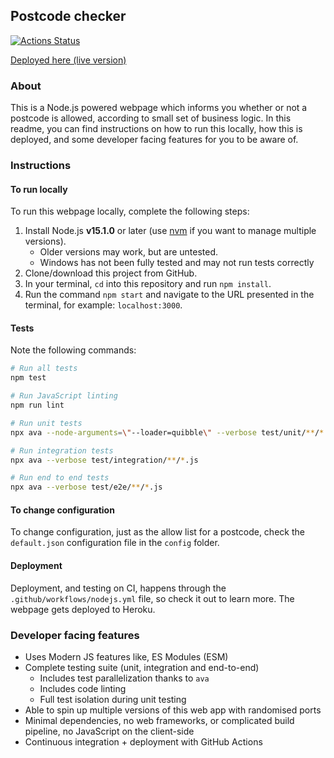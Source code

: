## Postcode checker

[![Actions Status](https://github.com/umaar/postcode-checker/workflows/Node%20CI/badge.svg)](https://github.com/umaar/postcode-checker/actions)

[Deployed here (live version)](https://blooming-depths-74637.herokuapp.com/)

### About

This is a Node.js powered webpage which informs you whether or not a postcode is allowed, according to small set of business logic. In this readme, you can find instructions on how to run this locally, how this is deployed, and some developer facing features for you to be aware of.

### Instructions

#### To run locally

To run this webpage locally, complete the following steps:

1. Install Node.js __v15.1.0__ or later (use [nvm](https://github.com/nvm-sh/nvm) if you want to manage multiple versions).
	+ Older versions may work, but are untested.
	+ Windows has not been fully tested and may not run tests correctly
2. Clone/download this project from GitHub.
3. In your terminal, `cd` into this repository and run `npm install`.
4. Run the command `npm start` and navigate to the URL presented in the terminal, for example: `localhost:3000`.

#### Tests

Note the following commands:

```sh
# Run all tests
npm test

# Run JavaScript linting
npm run lint

# Run unit tests
npx ava --node-arguments=\"--loader=quibble\" --verbose test/unit/**/*.js

# Run integration tests
npx ava --verbose test/integration/**/*.js

# Run end to end tests
npx ava --verbose test/e2e/**/*.js
``` 

#### To change configuration

To change configuration, just as the allow list for a postcode, check the `default.json` configuration file in the `config` folder.

#### Deployment

Deployment, and testing on CI, happens through the `.github/workflows/nodejs.yml` file, so check it out to learn more. The webpage gets deployed to Heroku.

### Developer facing features

- Uses Modern JS features like, ES Modules (ESM)
- Complete testing suite (unit, integration and end-to-end)
	+ Includes test parallelization thanks to `ava`
	+ Includes code linting
	+ Full test isolation during unit testing
- Able to spin up multiple versions of this web app with randomised ports
- Minimal dependencies, no web frameworks, or complicated build pipeline, no JavaScript on the client-side
- Continuous integration + deployment with GitHub Actions
